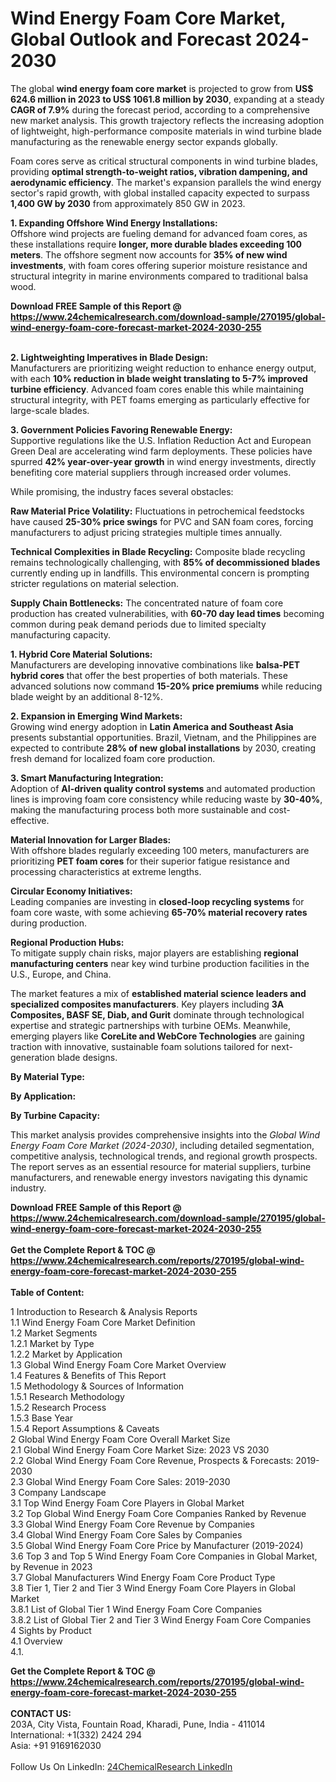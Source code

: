 <h1>Wind Energy Foam Core Market, Global Outlook and Forecast 2024-2030</h1><p>The global <strong>wind energy foam core market</strong> is projected to grow from <strong>US$ 624.6 million in 2023 to US$ 1061.8 million by 2030</strong>, expanding at a steady <strong>CAGR of 7.9%</strong> during the forecast period, according to a comprehensive new market analysis. This growth trajectory reflects the increasing adoption of lightweight, high-performance composite materials in wind turbine blade manufacturing as the renewable energy sector expands globally.</p><p>Foam cores serve as critical structural components in wind turbine blades, providing <strong>optimal strength-to-weight ratios, vibration dampening, and aerodynamic efficiency</strong>. The market's expansion parallels the wind energy sector's rapid growth, with global installed capacity expected to surpass <strong>1,400 GW by 2030</strong> from approximately 850 GW in 2023.</p><p><strong>1. Expanding Offshore Wind Energy Installations:</strong><br>
Offshore wind projects are fueling demand for advanced foam cores, as these installations require <strong>longer, more durable blades exceeding 100 meters</strong>. The offshore segment now accounts for <strong>35% of new wind investments</strong>, with foam cores offering superior moisture resistance and structural integrity in marine environments compared to traditional balsa wood.</p><div><b>Download FREE Sample of this Report @ 
            <a href="https://www.24chemicalresearch.com/download-sample/270195/global-wind-energy-foam-core-forecast-market-2024-2030-255">
            https://www.24chemicalresearch.com/download-sample/270195/global-wind-energy-foam-core-forecast-market-2024-2030-255</a></b></div><br><p><strong>2. Lightweighting Imperatives in Blade Design:</strong><br>
Manufacturers are prioritizing weight reduction to enhance energy output, with each <strong>10% reduction in blade weight translating to 5-7% improved turbine efficiency</strong>. Advanced foam cores enable this while maintaining structural integrity, with PET foams emerging as particularly effective for large-scale blades.</p><p><strong>3. Government Policies Favoring Renewable Energy:</strong><br>
Supportive regulations like the U.S. Inflation Reduction Act and European Green Deal are accelerating wind farm deployments. These policies have spurred <strong>42% year-over-year growth</strong> in wind energy investments, directly benefiting core material suppliers through increased order volumes.</p><p>While promising, the industry faces several obstacles:</p><p><strong>Raw Material Price Volatility:</strong> Fluctuations in petrochemical feedstocks have caused <strong>25-30% price swings</strong> for PVC and SAN foam cores, forcing manufacturers to adjust pricing strategies multiple times annually.</p><p><strong>Technical Complexities in Blade Recycling:</strong> Composite blade recycling remains technologically challenging, with <strong>85% of decommissioned blades</strong> currently ending up in landfills. This environmental concern is prompting stricter regulations on material selection.</p><p><strong>Supply Chain Bottlenecks:</strong> The concentrated nature of foam core production has created vulnerabilities, with <strong>60-70 day lead times</strong> becoming common during peak demand periods due to limited specialty manufacturing capacity.</p><p><strong>1. Hybrid Core Material Solutions:</strong><br>
Manufacturers are developing innovative combinations like <strong>balsa-PET hybrid cores</strong> that offer the best properties of both materials. These advanced solutions now command <strong>15-20% price premiums</strong> while reducing blade weight by an additional 8-12%.</p><p><strong>2. Expansion in Emerging Wind Markets:</strong><br>
Growing wind energy adoption in <strong>Latin America and Southeast Asia</strong> presents substantial opportunities. Brazil, Vietnam, and the Philippines are expected to contribute <strong>28% of new global installations</strong> by 2030, creating fresh demand for localized foam core production.</p><p><strong>3. Smart Manufacturing Integration:</strong><br>
Adoption of <strong>AI-driven quality control systems</strong> and automated production lines is improving foam core consistency while reducing waste by <strong>30-40%</strong>, making the manufacturing process both more sustainable and cost-effective.</p><p><strong>Material Innovation for Larger Blades:</strong><br>
    With offshore blades regularly exceeding 100 meters, manufacturers are prioritizing <strong>PET foam cores</strong> for their superior fatigue resistance and processing characteristics at extreme lengths.</p><p><strong>Circular Economy Initiatives:</strong><br>
    Leading companies are investing in <strong>closed-loop recycling systems</strong> for foam core waste, with some achieving <strong>65-70% material recovery rates</strong> during production.</p><p><strong>Regional Production Hubs:</strong><br>
    To mitigate supply chain risks, major players are establishing <strong>regional manufacturing centers</strong> near key wind turbine production facilities in the U.S., Europe, and China.</p><p>The market features a mix of <strong>established material science leaders and specialized composites manufacturers</strong>. Key players including <strong>3A Composites, BASF SE, Diab, and Gurit</strong> dominate through technological expertise and strategic partnerships with turbine OEMs. Meanwhile, emerging players like <strong>CoreLite and WebCore Technologies</strong> are gaining traction with innovative, sustainable foam solutions tailored for next-generation blade designs.</p><p><strong>By Material Type:</strong></p><p><strong>By Application:</strong></p><p><strong>By Turbine Capacity:</strong></p><p>This market analysis provides comprehensive insights into the <em>Global Wind Energy Foam Core Market (2024-2030)</em>, including detailed segmentation, competitive analysis, technological trends, and regional growth prospects. The report serves as an essential resource for material suppliers, turbine manufacturers, and renewable energy investors navigating this dynamic industry.</p><div><b>Download FREE Sample of this Report @ 
            <a href="https://www.24chemicalresearch.com/download-sample/270195/global-wind-energy-foam-core-forecast-market-2024-2030-255">
            https://www.24chemicalresearch.com/download-sample/270195/global-wind-energy-foam-core-forecast-market-2024-2030-255</a></b></div><br><div><b>Get the Complete Report & TOC @ 
            <a href="https://www.24chemicalresearch.com/reports/270195/global-wind-energy-foam-core-forecast-market-2024-2030-255">
            https://www.24chemicalresearch.com/reports/270195/global-wind-energy-foam-core-forecast-market-2024-2030-255</a></b></div><br>
            <b>Table of Content:</b><p>1 Introduction to Research & Analysis Reports<br />
    1.1 Wind Energy Foam Core Market Definition<br />
    1.2 Market Segments<br />
        1.2.1 Market by Type<br />
        1.2.2 Market by Application<br />
    1.3 Global Wind Energy Foam Core Market Overview<br />
    1.4 Features & Benefits of This Report<br />
    1.5 Methodology & Sources of Information<br />
        1.5.1 Research Methodology<br />
        1.5.2 Research Process<br />
        1.5.3 Base Year<br />
        1.5.4 Report Assumptions & Caveats<br />
2 Global Wind Energy Foam Core Overall Market Size<br />
    2.1 Global Wind Energy Foam Core Market Size: 2023 VS 2030<br />
    2.2 Global Wind Energy Foam Core Revenue, Prospects & Forecasts: 2019-2030<br />
    2.3 Global Wind Energy Foam Core Sales: 2019-2030<br />
3 Company Landscape<br />
    3.1 Top Wind Energy Foam Core Players in Global Market<br />
    3.2 Top Global Wind Energy Foam Core Companies Ranked by Revenue<br />
    3.3 Global Wind Energy Foam Core Revenue by Companies<br />
    3.4 Global Wind Energy Foam Core Sales by Companies<br />
    3.5 Global Wind Energy Foam Core Price by Manufacturer (2019-2024)<br />
    3.6 Top 3 and Top 5 Wind Energy Foam Core Companies in Global Market, by Revenue in 2023<br />
    3.7 Global Manufacturers Wind Energy Foam Core Product Type<br />
    3.8 Tier 1, Tier 2 and Tier 3 Wind Energy Foam Core Players in Global Market<br />
        3.8.1 List of Global Tier 1 Wind Energy Foam Core Companies<br />
        3.8.2 List of Global Tier 2 and Tier 3 Wind Energy Foam Core Companies<br />
4 Sights by Product<br />
    4.1 Overview<br />
        4.1.</p><div><b>Get the Complete Report & TOC @ 
            <a href="https://www.24chemicalresearch.com/reports/270195/global-wind-energy-foam-core-forecast-market-2024-2030-255">
            https://www.24chemicalresearch.com/reports/270195/global-wind-energy-foam-core-forecast-market-2024-2030-255</a></b></div><br><b>CONTACT US:</b><br>
            203A, City Vista, Fountain Road, Kharadi, Pune, India - 411014<br>
            International: +1(332) 2424 294<br>
            Asia: +91 9169162030 <br><br>
            Follow Us On LinkedIn: <a href="https://www.linkedin.com/company/24chemicalresearch/">24ChemicalResearch LinkedIn</a>